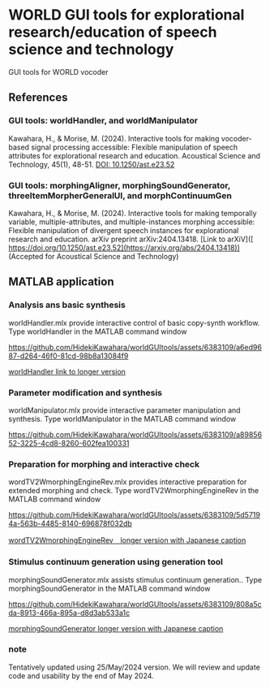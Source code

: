 # WORLD GUI tools for explorational research/education of speech science and technology
GUI tools for WORLD vocoder

## References

### GUI tools: worldHandler, and worldManipulator

Kawahara, H., & Morise, M. (2024). Interactive tools for making vocoder-based signal processing accessible: Flexible manipulation of speech attributes for explorational research and education. Acoustical Science and Technology, 45(1), 48-51.
[DOI: 10.1250/ast.e23.52](https://doi.org/10.1250/ast.e23.52)

### GUI tools: morphingAligner, morphingSoundGenerator, threeItemMorpherGeneralUI, and morphContinuumGen

Kawahara, H., & Morise, M. (2024). Interactive tools for making temporally variable, multiple-attributes, and multiple-instances morphing accessible: Flexible manipulation of divergent speech instances for explorational research and education. arXiv preprint arXiv:2404.13418.
[Link to arXiV]([ https://doi.org/10.1250/ast.e23.52](https://arxiv.org/abs/2404.13418)) (Accepted for Acoustical Science and Technology)

## MATLAB application
### Analysis ans basic synthesis
worldHandler.mlx provide interactive control of basic copy-synth workflow. Type
worldHandler
in the MATLAB command window



https://github.com/HidekiKawahara/worldGUItools/assets/6383109/a6ed9687-d264-46f0-81cd-98b8a13084f9





[worldHandler link to longer version](https://youtu.be/Wmesva37nZs)

### Parameter modification and synthesis
worldManipulator.mlx provide interactive parameter manipulation and synthesis. Type
worldManipulator
in the MATLAB command window



https://github.com/HidekiKawahara/worldGUItools/assets/6383109/a8985652-3225-4cd8-8260-602fea100331



### Preparation for morphing and interactive check
wordTV2WmorphingEngineRev.mlx provides interactive preparation for extended morphing and check. Type
wordTV2WmorphingEngineRev
in the MATLAB command window



https://github.com/HidekiKawahara/worldGUItools/assets/6383109/5d57194a-563b-4485-8140-696878f032db

[wordTV2WmorphingEngineRev　longer version with Japanese caption](https://youtu.be/QMAmoNbLlCQ)


### Stimulus continuum generation using generation tool
morphingSoundGenerator.mlx assists stimulus continuum generation.. Type
morphingSoundGenerator
in the MATLAB command window



https://github.com/HidekiKawahara/worldGUItools/assets/6383109/808a5cda-8913-466a-895a-d8d3ab533a1c

[morphingSoundGenerator longer version with Japanese caption](https://youtu.be/5hHatrPrjuY)
### note
Tentatively updated using 25/May/2024 version. We will review and update code and usability by the end of May 2024.

